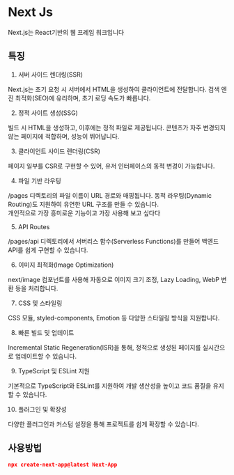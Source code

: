 # Next Js

Next.js는 React기반의 웹 프레임 워크입니다<br>

## 특징

1. 서버 사이드 렌더링(SSR)

Next.js는 초기 요청 시 서버에서 HTML을 생성하여 클라이언트에 전달합니다.
검색 엔진 최적화(SEO)에 유리하며, 초기 로딩 속도가 빠릅니다.

2. 정적 사이트 생성(SSG)

빌드 시 HTML을 생성하고, 이후에는 정적 파일로 제공됩니다.
콘텐츠가 자주 변경되지 않는 페이지에 적합하며, 성능이 뛰어납니다.

3. 클라이언트 사이드 렌더링(CSR)

페이지 일부를 CSR로 구현할 수 있어, 유저 인터페이스의 동적 변경이 가능합니다.

4. 파일 기반 라우팅

/pages 디렉토리의 파일 이름이 URL 경로와 매핑됩니다.
동적 라우팅(Dynamic Routing)도 지원하여 유연한 URL 구조를 만들 수 있습니다.<br>
개인적으로 가장 흥미로운 기능이고 가장 사용해 보고 싶다다

5. API Routes

/pages/api 디렉토리에서 서버리스 함수(Serverless Functions)를 만들어 백엔드 API를 쉽게 구현할 수 있습니다.

6. 이미지 최적화(Image Optimization)

next/image 컴포넌트를 사용해 자동으로 이미지 크기 조정, Lazy Loading, WebP 변환 등을 처리합니다.

7. CSS 및 스타일링

CSS 모듈, styled-components, Emotion 등 다양한 스타일링 방식을 지원합니다.

8. 빠른 빌드 및 업데이트

Incremental Static Regeneration(ISR)을 통해, 정적으로 생성된 페이지를 실시간으로 업데이트할 수 있습니다.

9. TypeScript 및 ESLint 지원

기본적으로 TypeScript와 ESLint를 지원하여 개발 생산성을 높이고 코드 품질을 유지할 수 있습니다.

10. 플러그인 및 확장성

다양한 플러그인과 커스텀 설정을 통해 프로젝트를 쉽게 확장할 수 있습니다.

## 사용방법

```json
npx create-next-app@latest Next-App
```
